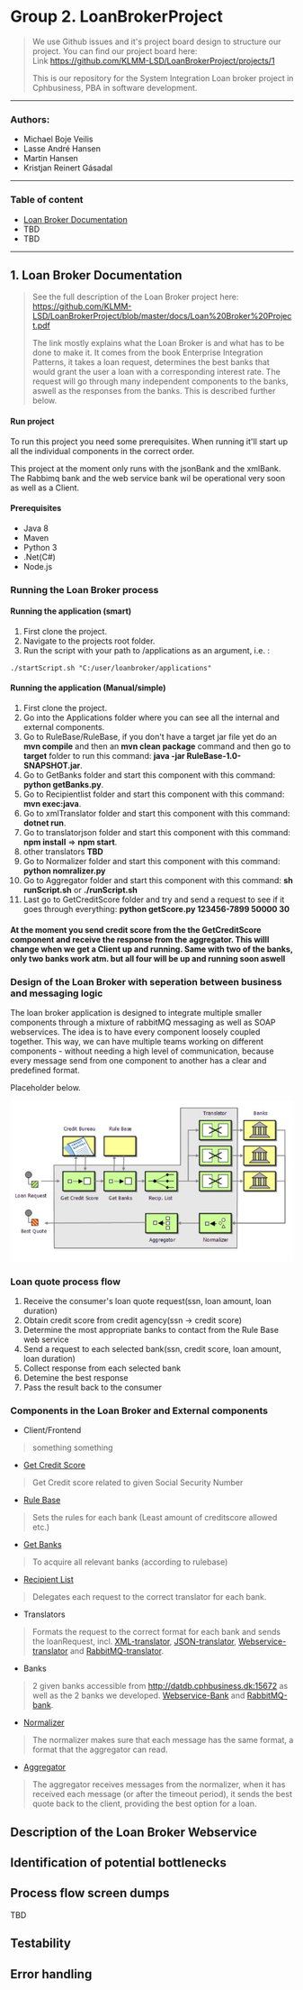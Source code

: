 # Group 2. LoanBrokerProject
> We use Github issues and it's project board design to structure our project. You can find our project board here:<br/>
> Link https://github.com/KLMM-LSD/LoanBrokerProject/projects/1
>
> This is our repository for the System Integration Loan broker project in Cphbusiness, PBA in software development.

---

### Authors:
 - Michael Boje Veilis
 - Lasse André Hansen
 - Martin Hansen
 - Kristjan Reinert Gásadal

---

### Table of content
- [Loan Broker Documentation](#Loan-Broker-Documentation)
- TBD
- TBD

---

## 1. Loan Broker Documentation
> See the full description of the Loan Broker project here: https://github.com/KLMM-LSD/LoanBrokerProject/blob/master/docs/Loan%20Broker%20Project.pdf
> 
> The link mostly explains what the Loan Broker is and what has to be done to make it.
> It comes from the book Enterprise Integration Patterns, it takes a loan request, determines the best banks that would grant the user a loan with a corresponding interest rate. The request will go through many independent components to the banks, aswell as the responses from the banks. This is described further below.

#### Run project
To run this project you need some prerequisites. When running it'll start up all the individual components in the correct order.

This project at the moment only runs with the jsonBank and the xmlBank. The Rabbimq bank and the web service bank wil be operational very soon as well as a Client.

#### Prerequisites
- Java 8
- Maven
- Python 3
- .Net(C#)
- Node.js

### Running the Loan Broker process
#### Running the application (smart)
 
1. First clone the project.
2. Navigate to the projects root folder.
3. Run the script with your path to /applications as an argument, i.e. :  

```
./startScript.sh "C:/user/loanbroker/applications" 
```
#### Running the application (Manual/simple)
1. First clone the project.
2. Go into the Applications folder where you can see all the internal and external components.
3. Go to RuleBase/RuleBase, if you don't have a target jar file yet do an **mvn compile** and then an **mvn clean package** command and then go to **target** folder to run this command: **java -jar RuleBase-1.0-SNAPSHOT.jar**.
4. Go to GetBanks folder and start this component with this command: **python getBanks.py**.
5. Go to Recipientlist folder and start this component with this command: **mvn exec:java**.
6. Go to xmlTranslator folder and start this component with this command: **dotnet run**.
7. Go to translatorjson folder and start this component with this command: **npm install** => **npm start**.
8. other translators **TBD**
9. Go to Normalizer folder and start this component with this command: **python nomralizer.py**
10. Go to Aggregator folder and start this component with this command: **sh runScript.sh** or **./runScript.sh**
11. Last go to GetCreditScore folder and try and send a request to see if it goes through everything: **python getScore.py 123456-7899 50000 30**

#### At the moment you send credit score from the the GetCreditScore component and receive the response from the aggregator. This willl change when we get a Client up and running. Same with two of the banks, only two banks work atm. but all four will be up and running soon aswell

### Design of the Loan Broker with seperation between business and messaging logic
The loan broker application is designed to integrate multiple smaller components through a mixture of rabbitMQ messaging as well as SOAP webservices. The idea is to have every component loosely coupled together. This way, we can have multiple teams working on different components - without needing a high level of communication, because every message send from one component to another has a clear and predefined format. 

Placeholder below.

![diagram](https://raw.githubusercontent.com/KLMM-LSD/LoanBrokerProject/master/Resources/LoanBrokerDesign.JPG)

### Loan quote process flow
1. Receive the consumer's loan quote request(ssn, loan amount, loan duration)
2. Obtain credit score from credit agency(ssn -> credit score)
3. Determine the most appropriate banks to contact from the Rule Base web service
4. Send a request to each selected bank(ssn, credit score, loan amount, loan duration)
5. Collect response from each selected bank
6. Detemine the best response
7. Pass the result back to the consumer

### Components in the Loan Broker and External components
- Client/Frontend
> something something

- [Get Credit Score](https://github.com/KLMM-LSD/LoanBrokerProject/blob/master/Applications/GetCreditScore/getScore.py)
> Get Credit score related to given Social Security Number

- [Rule Base](https://github.com/KLMM-LSD/LoanBrokerProject/tree/master/Applications/RuleBase)
> Sets the rules for each bank (Least amount of creditscore allowed etc.) 

- [Get Banks](https://github.com/KLMM-LSD/LoanBrokerProject/tree/master/Applications/GetBanks)
> To acquire all relevant banks (according to rulebase)

- [Recipient List](https://github.com/KLMM-LSD/LoanBrokerProject/tree/master/Applications/RecipientList)
> Delegates each request to the correct translator for each bank.

- Translators
> Formats the request to the correct format for each bank and sends the loanRequest, incl. 
[XML-translator](https://github.com/KLMM-LSD/LoanBrokerProject/tree/master/Applications/TranslatorJson), [JSON-translator](https://github.com/KLMM-LSD/LoanBrokerProject/tree/master/Applications/TranslatorJson), [Webservice-translator](TBD) and [RabbitMQ-translator](TBD).

- Banks 
> 2 given banks accessible from http://datdb.cphbusiness.dk:15672 as well as the 2 banks we developed. [Webservice-Bank](https://github.com/KLMM-LSD/LoanBrokerProject/tree/master/Applications/bank_webservice) and [RabbitMQ-bank](https://github.com/KLMM-LSD/LoanBrokerProject/blob/master/Applications/Svedbanken/svedbanken.py).

- [Normalizer](https://github.com/KLMM-LSD/LoanBrokerProject/blob/master/Applications/Normalizer/normalizer.py) 
>  The normalizer makes sure that each message has the same format, a format that the aggregator can read. 

- [Aggregator](https://github.com/KLMM-LSD/LoanBrokerProject/tree/master/Applications/Aggregator)
> The aggregator receives messages from the normalizer, when it has received each message (or after the timeout period), it sends the best quote back to the client, providing the best option for a loan. 

## Description of the Loan Broker Webservice

## Identification of potential bottlenecks

## Process flow screen dumps
TBD

## Testability

## Error handling
